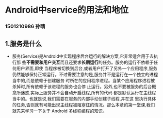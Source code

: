 # Android中service的用法和地位


### 1501210986  孙晴

## 1.服务是什么
    
* 服务(Service)是Android中实现程序后台运行的解决方案,它非常适合用于去执行那 些**不需要和用户交互**而且还要求**长期运行**的任务。服务的运行不依赖于任何用户界面,即使 当程序被切换到后台,或者用户打开了另外一个应用程序,服务仍然能够保持正常运行。不过需要注意的是,服务并不是运行在一个独立的进程当中的,而是依赖于创建服务 时所在的应用程序进程。当某个应用程序进程被杀掉时,所有依赖于该进程的服务也会停 止运行。另外,也不要被服务的后台概念所迷惑,实际上服务并不会自动开启线程,所有的代码 都是默认运行在主线程当中的。也就是说,我们需要在服务的内部手动创建子线程,并在这 里执行具体的任务,否则就有可能出现主线程被阻塞住的情况。那么本章的第一堂课,我们 就先来学习一下关于 Android 多线程编程的知识。  
         


